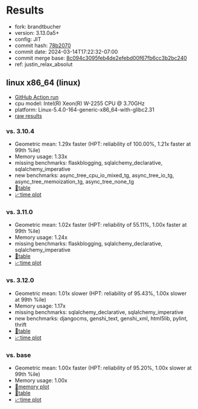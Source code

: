 # Results

- fork: brandtbucher
- version: 3.13.0a5+
- config: JIT
- commit hash: [78b2070](https://github.com/brandtbucher/cpython/commit/78b2070)
- commit date: 2024-03-14T17:22:32-07:00
- commit merge base: [8c094c3095feb4de2efebd00f67fb6cc3b2bc240](https://github.com/brandtbucher/cpython/commit/8c094c3095feb4de2efebd00f67fb6cc3b2bc240)
- ref: justin_relax_absolut

## linux x86_64 (linux)

- [GitHub Action run](https://github.com/faster-cpython/benchmarking/actions/runs/8289604081)
- cpu model: Intel(R) Xeon(R) W-2255 CPU @ 3.70GHz
- platform: Linux-5.4.0-164-generic-x86_64-with-glibc2.31
- [raw results](bm-20240314-linux-x86_64-brandtbucher-justin_relax_absolut-3.13.0a5%2B-78b2070.json)

### vs. 3.10.4

- Geometric mean: 1.29x faster (HPT: reliability of 100.00%, 1.21x faster at 99th %ile)
- Memory usage: 1.33x
- missing benchmarks: flaskblogging, sqlalchemy_declarative, sqlalchemy_imperative
- new benchmarks: async_tree_cpu_io_mixed_tg, async_tree_io_tg, async_tree_memoization_tg, async_tree_none_tg
- [📄table](bm-20240314-linux-x86_64-brandtbucher-justin_relax_absolut-3.13.0a5%2B-78b2070-vs-3.10.4.md)
- [📈time plot](bm-20240314-linux-x86_64-brandtbucher-justin_relax_absolut-3.13.0a5%2B-78b2070-vs-3.10.4.png)

### vs. 3.11.0

- Geometric mean: 1.02x faster (HPT: reliability of 55.11%, 1.00x faster at 99th %ile)
- Memory usage: 1.24x
- missing benchmarks: flaskblogging, sqlalchemy_declarative, sqlalchemy_imperative
- [📄table](bm-20240314-linux-x86_64-brandtbucher-justin_relax_absolut-3.13.0a5%2B-78b2070-vs-3.11.0.md)
- [📈time plot](bm-20240314-linux-x86_64-brandtbucher-justin_relax_absolut-3.13.0a5%2B-78b2070-vs-3.11.0.png)

### vs. 3.12.0

- Geometric mean: 1.01x slower (HPT: reliability of 95.43%, 1.00x slower at 99th %ile)
- Memory usage: 1.17x
- missing benchmarks: sqlalchemy_declarative, sqlalchemy_imperative
- new benchmarks: djangocms, genshi_text, genshi_xml, html5lib, pylint, thrift
- [📄table](bm-20240314-linux-x86_64-brandtbucher-justin_relax_absolut-3.13.0a5%2B-78b2070-vs-3.12.0.md)
- [📈time plot](bm-20240314-linux-x86_64-brandtbucher-justin_relax_absolut-3.13.0a5%2B-78b2070-vs-3.12.0.png)

### vs. base

- Geometric mean: 1.00x faster (HPT: reliability of 95.20%, 1.00x slower at 99th %ile)
- Memory usage: 1.00x
- [🧠memory plot](bm-20240314-linux-x86_64-brandtbucher-justin_relax_absolut-3.13.0a5%2B-78b2070-vs-base-mem.png)
- [📄table](bm-20240314-linux-x86_64-brandtbucher-justin_relax_absolut-3.13.0a5%2B-78b2070-vs-base.md)
- [📈time plot](bm-20240314-linux-x86_64-brandtbucher-justin_relax_absolut-3.13.0a5%2B-78b2070-vs-base.png)

